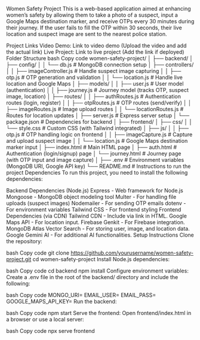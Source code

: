 Women Safety Project
This is a web-based application aimed at enhancing women’s safety by allowing them to take a photo of a suspect, input a Google Maps destination marker, and receive OTPs every 30 minutes during their journey. If the user fails to fill the OTP within 30 seconds, their live location and suspect image are sent to the nearest police station.

Project Links
Video Demo: Link to video demo (Upload the video and add the actual link)
Live Project: Link to live project (Add the link if deployed)
Folder Structure
bash
Copy code
women-safety-project/
│
├── backend/
│   ├── config/
│   │   └── db.js                # MongoDB connection setup
│   ├── controllers/
│   │   ├── imageController.js   # Handle suspect image capturing
│   │   ├── otp.js               # OTP generation and validation
│   │   └── location.js          # Handle live location and Google Maps
│   ├── models/
│   │   ├── user.js              # User model (authentication)
│   │   ├── journey.js           # Journey model (tracks OTP, suspect image, location)
│   ├── routes/
│   │   ├── authRoutes.js        # Authentication routes (login, register)
│   │   ├── otpRoutes.js         # OTP routes (send/verify)
│   │   ├── imageRoutes.js       # Image upload routes
│   │   └── locationRoutes.js    # Routes for location updates
│   ├── server.js                # Express server setup
│   └── package.json             # Dependencies for backend
│
├── frontend/
│   ├── css/
│   │   └── style.css            # Custom CSS (with Tailwind integrated)
│   ├── js/
│   │   ├── otp.js               # OTP handling logic on frontend
│   │   ├── imageCapture.js      # Capture and upload suspect image
│   │   └── location.js          # Google Maps destination marker input
│   ├── index.html               # Main HTML page
│   ├── auth.html                # Authentication (login/signup) page
│   └── journey.html             # Journey page (with OTP input and image capture)
│
├── .env                         # Environment variables (MongoDB URI, Google API key)
└── README.md                    # Instructions to run the project
Dependencies
To run this project, you need to install the following dependencies:

Backend Dependencies (Node.js)
Express - Web framework for Node.js
Mongoose - MongoDB object modeling tool
Multer - For handling file uploads (suspect images)
Nodemailer - For sending OTP emails
dotenv - For environment variables
Tailwind CSS - For frontend styling
Frontend Dependencies (via CDN)
Tailwind CDN - Include via link in HTML.
Google Maps API - For location input.
Firebase Genkit - For Firebase integration.
MongoDB Atlas Vector Search - For storing user, image, and location data.
Google Gemini AI - For additional AI functionalities.
Setup Instructions
Clone the repository:

bash
Copy code
git clone https://github.com/yourusername/women-safety-project.git
cd women-safety-project
Install Node.js dependencies:

bash
Copy code
cd backend
npm install
Configure environment variables:
Create a .env file in the root of the backend/ directory and include the following:

bash
Copy code
MONGO_URI=<Your MongoDB URI>
EMAIL_USER=<Your email address>
EMAIL_PASS=<Your email password>
GOOGLE_MAPS_API_KEY=<Your Google Maps API key>
Run the backend:

bash
Copy code
npm start
Serve the frontend: Open frontend/index.html in a browser or use a local server:

bash
Copy code
npx serve frontend
